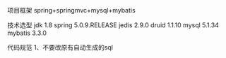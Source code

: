 项目框架
spring+springmvc+mysql+mybatis

技术选型
jdk 1.8
spring 5.0.9.RELEASE
jedis 2.9.0
druid 1.1.10
mysql 5.1.34
mybatis 3.3.0


代码规范
1、不要改原有自动生成的sql
